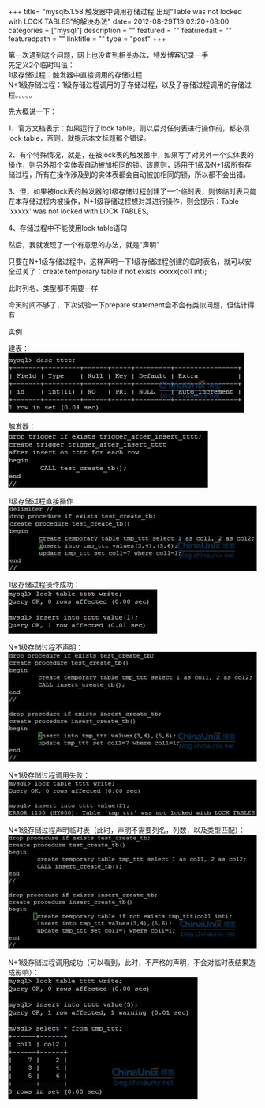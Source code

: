 +++
title= "mysql5.1.58 触发器中调用存储过程 出现“Table was not locked with LOCK TABLES”的解决办法"
date= 2012-08-29T19:02:20+08:00
categories = ["mysql"]
description = ""
featured = ""
featuredalt = ""
featuredpath = ""
linktitle = ""
type = "post"
+++

第一次遇到这个问题，网上也没查到相关办法，特发博客记录一手  
先定义2个临时叫法：  
1级存储过程：触发器中直接调用的存储过程  
N+1级存储过程：1级存储过程调用的子存储过程，以及子存储过程调用的存储过程。。。。。  

先大概说一下：

1、官方文档表示：如果运行了lock table，则以后对任何表进行操作前，都必须lock table，否则，就提示本文标题那个错误。

2、有个特殊情况，就是，在被lock表的触发器中，如果写了对另外一个实体表的操作，则另外那个实体表自动被加相同的锁。该原则，适用于1级及N+1级所有存储过程，所有在操作涉及到的实体表都会自动被加相同的锁，所以都不会出错。

3、但，如果被lock表的触发器的1级存储过程创建了一个临时表，则该临时表只能在本存储过程内被操作，N+1级存储过程想对其进行操作，则会提示：Table 
'xxxxx' was not locked with LOCK TABLES。

4、存储过程中不能使用lock table语句  

然后，我就发现了一个有意思的办法，就是“声明”

只要在N+1级存储过程中，这样声明一下1级存储过程创建的临时表名，就可以安全过关了：create temporary table if 
not exists xxxxx(col1 int);

此时列名、类型都不需要一样  

今天时间不够了，下次试验一下prepare statement会不会有类似问题，但估计得有  


实例  

建表：  
![image](/img/blog/mysql-trigger-error/1.jpg)

触发器：  
![image](/img/blog/mysql-trigger-error/2.jpg)  

1级存储过程直接操作：  
![image](/img/blog/mysql-trigger-error/3.jpg)

1级存储过程操作成功：  
![image](/img/blog/mysql-trigger-error/4.jpg)

N+1级存储过程不声明：  
![image](/img/blog/mysql-trigger-error/5.jpg)

N+1级存储过程调用失败：  
![image](/img/blog/mysql-trigger-error/6.jpg)

N+1级存储过程声明临时表（此时，声明不需要列名，列数，以及类型匹配）：  
![image](/img/blog/mysql-trigger-error/7.jpg)

N+1级存储过程调用成功（可以看到，此时，不严格的声明，不会对临时表结果造成影响）：  
![image](/img/blog/mysql-trigger-error/8.jpg)